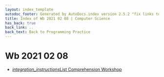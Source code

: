 ```yaml
---
layout: index_template
autodoc_footer: Generated by AutoDocs.index version 2.5.2 "fix links to documents" ⓒ Starwort, 2020
title: Index of Wb 2021 02 08 | Computer Science
has_back: true
back_link: ..
back_text: Back to Programming Practice
---
```


# **Wb 2021 02 08**

- <a href='./list_comprehension_workshop.ipynb'><i title='IPYNB file' class="material-icons">integration_instructions</i>List Comprehension Workshop</a>
